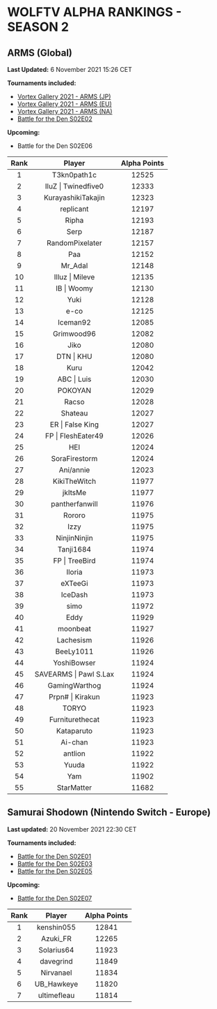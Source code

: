 # WOLFTV ALPHA RANKINGS - SEASON 2

## ARMS (Global)

__Last Updated:__ 6 November 2021 15:26 CET

__Tournaments included:__

- [Vortex Gallery 2021 - ARMS (JP)](https://smash.gg/tournament/vortex-gallery-2021/event/arms-japan/overview)
- [Vortex Gallery 2021 - ARMS (EU)](https://smash.gg/tournament/vortex-gallery-2021/event/arms-eu/overview)
- [Vortex Gallery 2021 - ARMS (NA)](https://smash.gg/tournament/vortex-gallery-2021/event/arms-na/overview)
- [Battle for the Den S02E02](https://challonge.com/fr/BattleDen_S02E02)

__Upcoming:__

- Battle for the Den S02E06

Rank | Player | Alpha Points
:---: | :----: | :----:
1 | T3kn0path1c | 12525
2 | IluZ \| Twinedfive0 | 12333
3 | KurayashikiTakajin | 12323
4 | replicant | 12197
5 | Ripha | 12193
6 | Serp | 12187
7 | RandomPixelater | 12157
8 | Paa | 12152
9 | Mr_Adal | 12148
10 | Illuz \| Mileve | 12135
11 | IB \| Woomy | 12130
12 | Yuki | 12128
13 | e-co | 12125
14 | Iceman92 | 12085
15 | Grimwood96 | 12082
16 | Jiko | 12080
17 | DTN \| KHU | 12080
18 | Kuru | 12042
19 | ABC \| Luis | 12030
20 | POKOYAN | 12029
21 | Racso | 12028
22 | Shateau | 12027
23 | ER \| False King | 12027
24 | FP \| FleshEater49 | 12026
25 | HEI | 12024
26 | SoraFirestorm | 12024
27 | Ani/annie | 12023
28 | KikiTheWitch | 11977
29 | jkItsMe | 11977
30 | pantherfanwill | 11976
31 | Rororo | 11975
32 | Izzy | 11975
33 | NinjinNinjin | 11975
34 | Tanji1684 | 11974
35 | FP \| TreeBird | 11974
36 | Iloria | 11973
37 | eXTeeGi | 11973
38 | IceDash | 11973
39 | simo | 11972
40 | Eddy | 11929
41 | moonbeat | 11927
42 | Lachesism | 11926
43 | BeeLy1011 | 11926
44 | YoshiBowser | 11924
45 | SAVEARMS \| Pawl S.Lax | 11924
46 | GamingWarthog | 11924
47 | Prpn# \| Kirakun | 11923
48 | TORYO | 11923
49 | Furniturethecat | 11923
50 | Kataparuto | 11923
51 | Ai-chan | 11923
52 | antlion | 11922
53 | Yuuda | 11922
54 | Yam | 11902
55 | StarMatter | 11682

## Samurai Shodown (Nintendo Switch - Europe)

__Last updated:__ 20 November 2021 22:30 CET

__Tournaments included:__

- [Battle for the Den S02E01](https://challonge.com/fr/BattleDen_S02E01)  
- [Battle for the Den S02E03](https://challonge.com/fr/BattleDen_S02E03)  
- [Battle for the Den S02E05](https://challonge.com/fr/BattleDen_S02E05)

__Upcoming:__

- [Battle for the Den S02E07](https://challonge.com/fr/BattleDen_S02E07)

Rank | Player | Alpha Points
:---: | :----: | :----:
1 | kenshin055 | 12841
2 | Azuki_FR | 12265
3 | Solarius64 | 11923
4 | davegrind | 11849
5 | Nirvanael | 11834
6 | UB_Hawkeye | 11820
7 | ultimefleau | 11814
